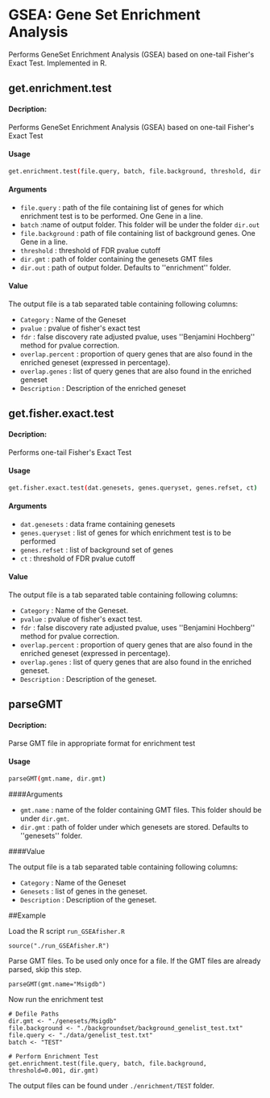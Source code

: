 # GSEA: Gene Set Enrichment Analysis
Performs GeneSet Enrichment Analysis (GSEA) based on one-tail Fisher's Exact Test. Implemented in R.


## get.enrichment.test

#### Decription:

Performs GeneSet Enrichment Analysis (GSEA) based on one-tail Fisher's Exact Test

#### Usage
 
```sh
get.enrichment.test(file.query, batch, file.background, threshold, dir.gmt, dir.out)
```

#### Arguments

- `file.query` : path of the file containing list of genes for which enrichment test is to be performed. One Gene in a line.
- `batch` :name of output folder. This folder will be under the folder `dir.out`
- `file.background` : path of file containing list of background genes. One Gene in a line.
- `threshold` : threshold of FDR pvalue cutoff 
- `dir.gmt` : path of folder containing the genesets GMT files
- `dir.out` : path of output folder. Defaults to ''enrichment'' folder.


#### Value 

The output file is a tab separated table containing following columns:

- `Category` :  Name of the Geneset
- `pvalue` : pvalue of fisher's exact test
- `fdr` : false discovery rate adjusted pvalue, uses ''Benjamini Hochberg'' method for pvalue correction.
- `overlap.percent` : proportion of query genes that are also found in the enriched geneset (expressed in percentage).
- `overlap.genes` : list of query genes that are also found in the enriched geneset
- `Description` : Description of the enriched geneset


## get.fisher.exact.test

#### Decription:

Performs one-tail Fisher's Exact Test

#### Usage
 
```sh
get.fisher.exact.test(dat.genesets, genes.queryset, genes.refset, ct)
```


#### Arguments

- `dat.genesets` : data frame containing genesets
- `genes.queryset` : list of genes for which enrichment test is to be performed
- `genes.refset` : list of background set of genes
- `ct` : threshold of FDR pvalue cutoff  


#### Value 

The output file is a tab separated table containing following columns:

- `Category` :  Name of the Geneset.
- `pvalue` : pvalue of fisher's exact test.
- `fdr` : false discovery rate adjusted pvalue, uses ''Benjamini Hochberg'' method for pvalue correction.
- `overlap.percent` : proportion of query genes that are also found in the enriched geneset (expressed in percentage).
- `overlap.genes` : list of query genes that are also found in the enriched geneset.
- `Description` : Description of the geneset.




## parseGMT

#### Decription:

Parse GMT file in appropriate format for enrichment test

#### Usage
 
```sh
parseGMT(gmt.name, dir.gmt)
```

####Arguments

- `gmt.name` : name of the folder containing GMT files. This folder should be under `dir.gmt`.
- `dir.gmt` : path of folder under which genesets are stored. Defaults to ''genesets'' folder.


####Value 

The output file is a tab separated table containing following columns:

- `Category` :  Name of the Geneset
- `Genesets` : list of genes in the geneset.
- `Description` : Description of the geneset.


##Example

Load the R script `run_GSEAfisher.R`

```{r echo=TRUE, message=FALSE, warning=FALSE}
source("./run_GSEAfisher.R")
```

Parse GMT files. To be used only once for a file. If the GMT files are already parsed, skip this step.

```{r}
parseGMT(gmt.name="Msigdb")
```

Now run the enrichment test
```{r}
# Defile Paths
dir.gmt <- "./genesets/Msigdb"
file.background <- "./backgroundset/background_genelist_test.txt"
file.query <- "./data/genelist_test.txt"
batch <- "TEST"

# Perform Enrichment Test
get.enrichment.test(file.query, batch, file.background, threshold=0.001, dir.gmt)
```

The output files can be found under `./enrichment/TEST` folder.


